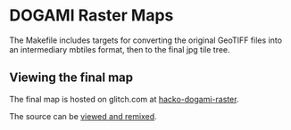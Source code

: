 # DOGAMI Raster Maps

The Makefile includes targets for converting the original GeoTIFF files into an intermediary
mbtiles format, then to the final jpg tile tree.

## Viewing the final map

The final map is hosted on glitch.com at [hacko-dogami-raster](https://hacko-dogami-raster.glitch.me/).

The source can be [viewed and remixed](https://glitch.com/edit/#!/hacko-dogami-raster?path=index.html).

